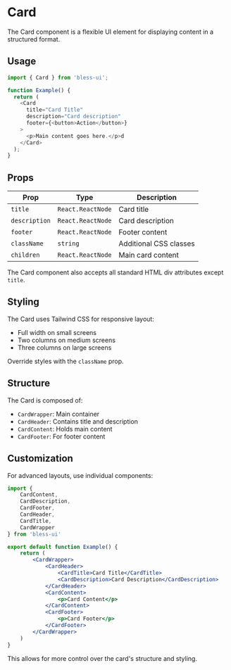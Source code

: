# Card

The Card component is a flexible UI element for displaying content in a structured format.

## Usage

```ts
import { Card } from 'bless-ui';

function Example() {
  return (
    <Card
      title="Card Title"
      description="Card description"
      footer={<button>Action</button>}
    >
      <p>Main content goes here.</p>d
    </Card>
  );
}
```

## Props

| Prop          | Type              | Description            |
| ------------- | ----------------- | ---------------------- |
| `title`       | `React.ReactNode` | Card title             |
| `description` | `React.ReactNode` | Card description       |
| `footer`      | `React.ReactNode` | Footer content         |
| `className`   | `string`          | Additional CSS classes |
| `children`    | `React.ReactNode` | Main card content      |

The Card component also accepts all standard HTML div attributes except `title`.

## Styling

The Card uses Tailwind CSS for responsive layout:

- Full width on small screens
- Two columns on medium screens
- Three columns on large screens

Override styles with the `className` prop.

## Structure

The Card is composed of:

- `CardWrapper`: Main container
- `CardHeader`: Contains title and description
- `CardContent`: Holds main content
- `CardFooter`: For footer content

## Customization

For advanced layouts, use individual components:

```jsx
import {
	CardContent,
	CardDescription,
	CardFooter,
	CardHeader,
	CardTitle,
	CardWrapper
} from 'bless-ui'

export default function Example() {
	return (
		<CardWrapper>
			<CardHeader>
				<CardTitle>Card Title</CardTitle>
				<CardDescription>Card Description</CardDescription>
			</CardHeader>
			<CardContent>
				<p>Card Content</p>
			</CardContent>
			<CardFooter>
				<p>Card Footer</p>
			</CardFooter>
		</CardWrapper>
	)
}
```

This allows for more control over the card's structure and styling.
